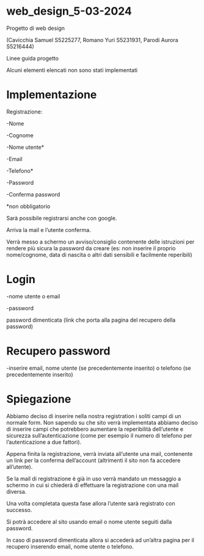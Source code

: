 # web_design_5-03-2024

Progetto di web design 

(Cavicchia Samuel S5225277, Romano Yuri S5231931, Parodi Aurora S5216444)

Linee guida progetto

Alcuni elementi elencati non sono stati implementati

# Implementazione

Registrazione:

-Nome

-Cognome

-Nome utente*

-Email

-Telefono*

-Password

-Conferma password

*non obbligatorio

Sarà possibile registrarsi anche con google. 

Arriva la mail e l’utente conferma.

Verrà messo a schermo un avviso/consiglio contenente delle istruzioni per rendere più sicura la password da creare (es: non inserire il proprio nome/cognome, data di nascita o altri dati sensibili e facilmente reperibili)

# Login

-nome utente o email

-password

password dimenticata (link che porta alla pagina del recupero della password)


# Recupero password

-inserire email, nome utente (se precedentemente inserito) o telefono (se precedentemente inserito)

# Spiegazione

Abbiamo deciso di inserire nella nostra registration i soliti campi di un normale form. Non sapendo su che sito verrà implementata abbiamo deciso di inserire campi che potrebbero aumentare la reperibilità dell’utente e sicurezza sull’autenticazione (come per esempio il numero di telefono per l’autenticazione a due fattori).

Appena finita la registrazione, verrà inviata all’utente una mail, contenente un link per la conferma dell’account (altrimenti il sito non fa accedere all’utente).

Se la mail di registrazione è già in uso verrà mandato un messaggio a schermo in cui si chiederà di effettuare la registrazione con una mail diversa.

Una volta completata questa fase allora l’utente sarà registrato con successo.

Si potrà accedere al sito usando email o nome utente seguiti dalla password.

In caso di password dimenticata allora si accederà ad un’altra pagina per il recupero inserendo email, nome utente o telefono.


